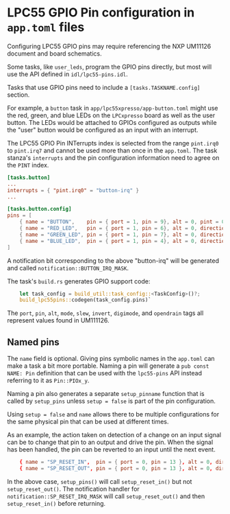 # LPC55 GPIO Pin configuration in `app.toml` files

Configuring LPC55 GPIO pins may require referencing the NXP UM11126 document and board schematics.

Some tasks, like `user_leds`, program the GPIO pins directly, but most
will use the API defined in `idl/lpc55-pins.idl`.

Tasks that use GPIO pins need to include a `[tasks.TASKNAME.config]` section.

For example, a `button` task in `app/lpc55xpresso/app-button.toml`
might use the red, green, and blue LEDs on the `LPCxpresso` board as well as the
user button. The LEDs would be attached to GPIOs configured as outputs while
the "user" button would be configured as an input with an interrupt.

The LPC55 GPIO Pin INTerrupts index is selected from the range `pint.irq0`
to `pint.irq7` and cannot be used more than once in the `app.toml`. 
The task stanza's `interrupts` and the pin configuration information need to agree on the `PINT` index.

```toml
[tasks.button]
...
interrupts = { "pint.irq0" = "button-irq" }
...

[tasks.button.config]
pins = [
    { name = "BUTTON",    pin = { port = 1, pin = 9}, alt = 0, pint = 0, direction = "input", opendrain = "normal" },
    { name = "RED_LED",   pin = { port = 1, pin = 6}, alt = 0, direction = "output", value = true },
    { name = "GREEN_LED", pin = { port = 1, pin = 7}, alt = 0, direction = "output", value = true },
    { name = "BLUE_LED",  pin = { port = 1, pin = 4}, alt = 0, direction = "output", value = true },
]
```

A notification bit corresponding to the above "button-irq" will be
generated and called `notification::BUTTON_IRQ_MASK`.

The task's `build.rs` generates GPIO support code:
```rust
    let task_config = build_util::task_config::<TaskConfig>()?;
    build_lpc55pins::codegen(task_config.pins)`
```

The `port`, `pin`, `alt`, `mode`, `slew`, `invert`, `digimode`, and
`opendrain` tags all represent values found in UM111126.

## Named pins

The `name` field is optional. Giving pins symbolic names in the `app.toml`
can make a task a bit more portable.  Naming a pin will generate a
`pub const NAME: Pin` definition that can be used with the `lpc55-pins`
API instead referring to it as `Pin::PIOx_y`.

Naming a pin also generates a separate `setup_pinname` function that
is called by `setup_pins` unless `setup = false` is part of the pin
configuration.

Using `setup = false` and `name` allows there to be multiple
configurations for the same physical pin that can be used at different
times.

As an example, the action taken on detection of a change on an input
signal can be to change that pin to an output and drive the pin. When
the signal has been handled, the pin can be reverted to an input until
the next event.

```toml
    { name = "SP_RESET_IN",  pin = { port = 0, pin = 13 }, alt = 0, direction = "input", pint = 0 },
    { name = "SP_RESET_OUT", pin = { port = 0, pin = 13 }, alt = 0, direction = "output", setup = false },
```

In the above case, `setup_pins()` will call `setup_reset_in()`
but not `setup_reset_out()`. The notification handler for
`notification::SP_RESET_IRQ_MASK` will call `setup_reset_out()` and then
`setup_reset_in()` before returning.
